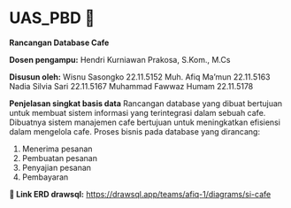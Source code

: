 # UAS_PBD 📂
**Rancangan Database Cafe**

**Dosen pengampu:**
Hendri Kurniawan Prakosa, S.Kom., M.Cs

**Disusun oleh:**
Wisnu Sasongko			22.11.5152
Muh. Afiq Ma’mun			22.11.5163
Nadia Silvia Sari			22.11.5167
Muhammad Fawwaz Humam		22.11.5178

**Penjelasan singkat basis data**
Rancangan database yang dibuat bertujuan untuk membuat sistem informasi yang terintegrasi dalam sebuah cafe. 
Dibuatnya sistem manajemen cafe bertujuan untuk meningkatkan efisiensi dalam mengelola cafe.
Proses bisnis pada database yang dirancang:
 
1. Menerima pesanan
2. Pembuatan pesanan
3. Penyajian pesanan
4. Pembayaran

**🔗 Link ERD drawsql:** <a href="https://drawsql.app/teams/afiq-1/diagrams/si-cafe">https://drawsql.app/teams/afiq-1/diagrams/si-cafe</a>
